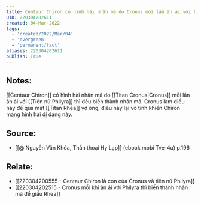 ```yaml
---
title: Centaur Chiron có hình hài nhân mã do Cronus mỗi lần ân ái với Philyra thì đều biến thành nhân mã
UID: 220304202611
created: 04-Mar-2022
tags:
  - 'created/2022/Mar/04'
  - 'evergreen'
  - 'permanent/fact'
aliases: 220304202611
publish: True
---
```

## Notes:
[[Centaur Chiron]] có hình hài nhân mã do [[Titan Cronus|Cronus]] mỗi lần ân ái với [[Tiên nữ Philyra]] thì đều biến thành nhân mã. Cronus làm điều này để qua mặt [[Titan Rhea]] vợ ông, điều này lại vô tình khiến Chiron mang hình hài dị dạng này.

## Source:
- [[@ Nguyễn Văn Khỏa, Thần thoại Hy Lạp]] (ebook mobi Tve-4u) p.196

## Relate:
- [[220304200555 - Centaur Chiron là con của Cronus và tiên nữ Philyra]]
- [[220304202515 - Cronus mỗi khi ân ái với Philyra thì biến thành nhân mã để giấu Rhea]]